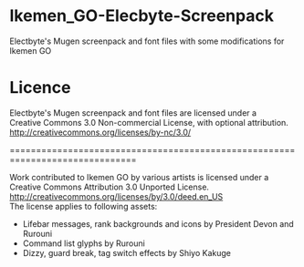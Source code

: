 # Ikemen_GO-Elecbyte-Screenpack
Electbyte's Mugen screenpack and font files with some modifications for Ikemen GO

# Licence
Electbyte's Mugen screenpack and font files are licensed under a  
Creative Commons 3.0 Non-commercial License, with optional attribution.  
http://creativecommons.org/licenses/by-nc/3.0/

==============================================================================

Work contributed to Ikemen GO by various artists is licensed under a  
Creative Commons Attribution 3.0 Unported License.  
http://creativecommons.org/licenses/by/3.0/deed.en_US  
The license applies to following assets:  
- Lifebar messages, rank backgrounds and icons by President Devon and Rurouni  
- Command list glyphs by Rurouni  
- Dizzy, guard break, tag switch effects by Shiyo Kakuge
